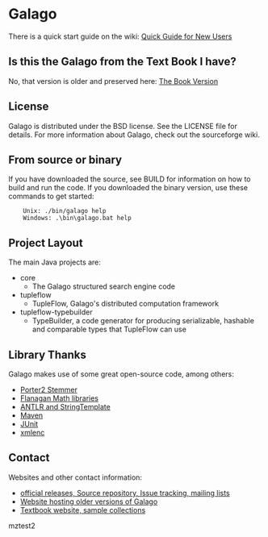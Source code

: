 # Galago

There is a quick start guide on the wiki: [Quick Guide for New Users](https://sourceforge.net/p/lemur/wiki/Galago:%20Quick%20Guide%20for%20New%20Users/)

## Is this the Galago from the Text Book I have?

No, that version is older and preserved here: [The Book Version](http://ciir.cs.umass.edu/downloads/SearchEnginesGalagoCode/)

## License
Galago is distributed under the BSD license.  See the LICENSE file for details.
For more information about Galago, check out the sourceforge wiki.

## From source or binary
If you have downloaded the source, see BUILD for information on how to build and run the code.  If you downloaded the binary version, use these commands to get started:

        Unix: ./bin/galago help
        Windows: .\bin\galago.bat help

## Project Layout
The main Java projects are:

- core
  - The Galago structured search engine code
- tupleflow
  - TupleFlow, Galago's distributed computation framework
- tupleflow-typebuilder
  - TypeBuilder, a code generator for producing serializable, hashable and comparable types that TupleFlow can use

## Library Thanks

Galago makes use of some great open-source code, among others:

- [Porter2 Stemmer](http://snowball.tartarus.org)
- [Flanagan Math libraries](http://www.ee.ucl.ac.uk/~mflanaga/java/)
- [ANTLR and StringTemplate](http://www.antlr.org)
- [Maven](http://maven.apache.org)
- [JUnit](http://www.junit.org)
- [xmlenc](http://xmlenc.sourceforge.net/)

## Contact

Websites and other contact information:

- [official releases, Source repository, Issue tracking, mailing lists](http://sourceforge.net/projects/lemur/)
- [Website hosting older versions of Galago](http://lemurproject.org)
- [Textbook website, sample collections](http://www.search-engines-book.com)

mztest2